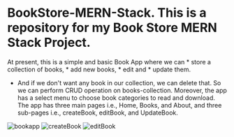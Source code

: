 # BookStore-MERN-Stack. This is a repository for my Book Store MERN Stack Project.
At present, this is a simple and basic Book App where we can 
    * store a collection of books,
    * add new books,
    * edit and
    * update them.
* And if we don't want any book in our collection, we can delete that.
So we can perform CRUD operation on books-collection.
Moreover, the app has a select menu to choose book categories to read and download.
The app has three main pages i.e., Home, Books, and About,
and three sub-pages i.e., createBook, editBook, and UpdateBook.
 
![bookapp](https://github.com/Uzmakh/BookStore-MERN-Stack/assets/91914613/6b26764e-a868-4db4-83ac-4ed6fc66c07b)  ![createBook](https://github.com/Uzmakh/BookStore-MERN-Stack/assets/91914613/dbab48cf-a01a-4861-ac32-3eafeaf6ef74)  ![editBook](https://github.com/Uzmakh/BookStore-MERN-Stack/assets/91914613/81e22fa5-306c-4277-90c2-e21dbdf333ed)

